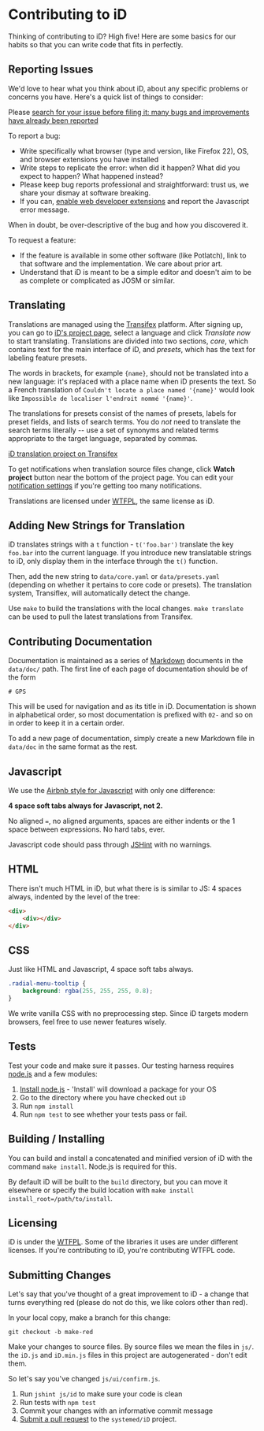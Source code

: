 # Contributing to iD

Thinking of contributing to iD? High five! Here are some basics for our habits
so that you can write code that fits in perfectly.

## Reporting Issues

We'd love to hear what you think about iD, about any specific problems or
concerns you have. Here's a quick list of things to consider:

Please [search for your issue before filing it: many bugs and improvements have already been reported](https://github.com/systemed/iD/issues/search?q=)

To report a bug:

* Write specifically what browser (type and version, like Firefox 22), OS, and browser extensions you have installed
* Write steps to replicate the error: when did it happen? What did you expect to happen? What happened instead?
* Please keep bug reports professional and straightforward: trust us, we share your dismay at software breaking.
* If you can, [enable web developer extensions](http://macwright.org/enable-web-developer-extensions/) and report the
  Javascript error message.

When in doubt, be over-descriptive of the bug and how you discovered it.

To request a feature:

* If the feature is available in some other software (like Potlatch), link to that software and the implementation.
  We care about prior art.
* Understand that iD is meant to be a simple editor and doesn't aim to be
  as complete or complicated as JOSM or similar.

## Translating

Translations are managed using the
[Transifex](https://www.transifex.com/projects/p/id-editor/) platform. After
signing up, you can go to [iD's project
page](https://www.transifex.com/projects/p/id-editor/), select a language and
click *Translate now* to start translating. Translations are divided into two
sections, *core*, which contains text for the main interface of iD, and
*presets*, which has the text for labeling feature presets.

The words in brackets, for example `{name}`, should not be translated into a
new language: it's replaced with a place name when iD presents the text. So a
French translation of `Couldn't locate a place named '{name}'` would look like
`Impossible de localiser l'endroit nommé '{name}'`.

The translations for presets consist of the names of presets, labels for
preset fields, and lists of search terms. You do _not_ need to translate the
search terms literally -- use a set of synonyms and related terms appropriate
to the target language, separated by commas.

[iD translation project on
Transifex](https://www.transifex.com/projects/p/id-editor/)

To get notifications when translation source files change, click **Watch
project** button near the bottom of the project page. You can edit your
[notification settings](https://www.transifex.com/settings/notices/) if you're
getting too many notifications.

Translations are licensed under
[WTFPL](https://raw.github.com/systemed/iD/master/LICENSE), the same license
as iD.

## Adding New Strings for Translation

iD translates strings with a `t` function - `t('foo.bar')` translate the key
`foo.bar` into the current language. If you introduce new translatable strings
to iD, only display them in the interface through the `t()` function.

Then, add the new string to `data/core.yaml` or `data/presets.yaml` (depending
on whether it pertains to core code or presets). The translation system,
Transiflex, will automatically detect the change.

Use `make` to build the translations with the local changes.
`make translate` can be used to pull the latest translations from Transifex.

## Contributing Documentation

Documentation is maintained as a series of [Markdown](http://daringfireball.net/projects/markdown/)
documents in the `data/doc/` path. The first line of each page of documentation
should be of the form

    # GPS

This will be used for navigation and as its title in iD. Documentation is
shown in alphabetical order, so most documentation is prefixed with `02-` and
so on in order to keep it in a certain order.

To add a new page of documentation, simply create a new Markdown file in
`data/doc` in the same format as the rest.

## Javascript

We use the [Airbnb style for Javascript](https://github.com/airbnb/javascript) with
only one difference:

**4 space soft tabs always for Javascript, not 2.**

No aligned `=`, no aligned arguments, spaces are either indents or the 1
space between expressions. No hard tabs, ever.

Javascript code should pass through [JSHint](http://www.jshint.com/) with no
warnings.

## HTML

There isn't much HTML in iD, but what there is is similar to JS: 4 spaces
always, indented by the level of the tree:

```html
<div>
    <div></div>
</div>
```

## CSS

Just like HTML and Javascript, 4 space soft tabs always.

```css
.radial-menu-tooltip {
    background: rgba(255, 255, 255, 0.8);
}
```

We write vanilla CSS with no preprocessing step. Since iD targets modern browsers,
feel free to use newer features wisely.

## Tests

Test your code and make sure it passes. Our testing harness requires [node.js](http://nodejs.org/)
and a few modules:

1. [Install node.js](http://nodejs.org/) - 'Install' will download a package for your OS
2. Go to the directory where you have checked out `iD`
3. Run `npm install`
4. Run `npm test` to see whether your tests pass or fail.

## Building / Installing

You can build and install a concatenated and minified version of iD with the command `make install`.
Node.js is required for this.

By default iD will be built to the `build` directory, but you can move it elsewhere or specify the
build location with `make install install_root=/path/to/install`.

## Licensing

iD is under the [WTFPL](http://www.wtfpl.net/). Some of the libraries it uses
are under different licenses. If you're contributing to iD, you're contributing
WTFPL code.

## Submitting Changes

Let's say that you've thought of a great improvement to iD - a change that
turns everything red (please do not do this, we like colors other than red).

In your local copy, make a branch for this change:

    git checkout -b make-red

Make your changes to source files. By source files we mean the files in `js/`.
the `iD.js` and `iD.min.js` files in this project are autogenerated - don't edit
them.

So let's say you've changed `js/ui/confirm.js`.

1. Run `jshint js/id` to make sure your code is clean
2. Run tests with `npm test`
3. Commit your changes with an informative commit message
4. [Submit a pull request](https://help.github.com/articles/using-pull-requests) to the `systemed/iD` project.
